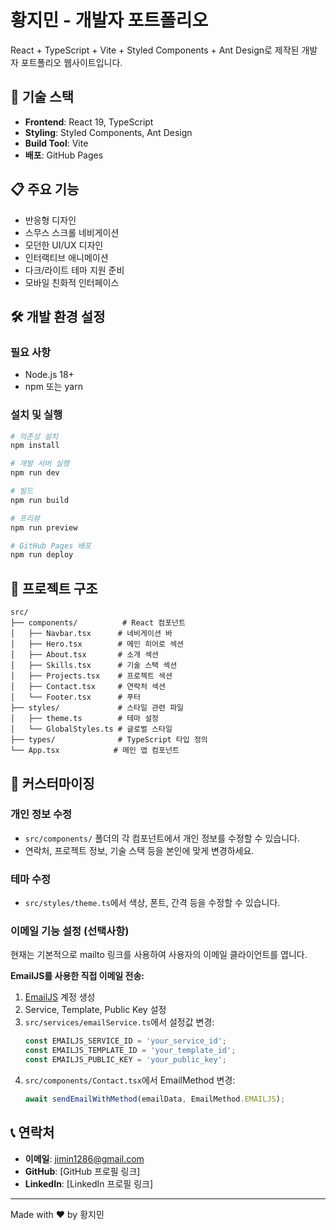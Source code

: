 # 황지민 - 개발자 포트폴리오

React + TypeScript + Vite + Styled Components + Ant Design로 제작된 개발자 포트폴리오 웹사이트입니다.

## 🚀 기술 스택

- **Frontend**: React 19, TypeScript
- **Styling**: Styled Components, Ant Design
- **Build Tool**: Vite
- **배포**: GitHub Pages

## 📋 주요 기능

- 반응형 디자인
- 스무스 스크롤 네비게이션
- 모던한 UI/UX 디자인
- 인터랙티브 애니메이션
- 다크/라이트 테마 지원 준비
- 모바일 친화적 인터페이스

## 🛠️ 개발 환경 설정

### 필요 사항
- Node.js 18+ 
- npm 또는 yarn

### 설치 및 실행

```bash
# 의존성 설치
npm install

# 개발 서버 실행
npm run dev

# 빌드
npm run build

# 프리뷰
npm run preview

# GitHub Pages 배포
npm run deploy
```

## 📁 프로젝트 구조

```
src/
├── components/          # React 컴포넌트
│   ├── Navbar.tsx      # 네비게이션 바
│   ├── Hero.tsx        # 메인 히어로 섹션
│   ├── About.tsx       # 소개 섹션
│   ├── Skills.tsx      # 기술 스택 섹션
│   ├── Projects.tsx    # 프로젝트 섹션
│   ├── Contact.tsx     # 연락처 섹션
│   └── Footer.tsx      # 푸터
├── styles/             # 스타일 관련 파일
│   ├── theme.ts        # 테마 설정
│   └── GlobalStyles.ts # 글로벌 스타일
├── types/              # TypeScript 타입 정의
└── App.tsx            # 메인 앱 컴포넌트
```

## 🎨 커스터마이징

### 개인 정보 수정
- `src/components/` 폴더의 각 컴포넌트에서 개인 정보를 수정할 수 있습니다.
- 연락처, 프로젝트 정보, 기술 스택 등을 본인에 맞게 변경하세요.

### 테마 수정
- `src/styles/theme.ts`에서 색상, 폰트, 간격 등을 수정할 수 있습니다.

### 이메일 기능 설정 (선택사항)

현재는 기본적으로 mailto 링크를 사용하여 사용자의 이메일 클라이언트를 엽니다.

**EmailJS를 사용한 직접 이메일 전송:**

1. [EmailJS](https://www.emailjs.com/) 계정 생성
2. Service, Template, Public Key 설정
3. `src/services/emailService.ts`에서 설정값 변경:
   ```typescript
   const EMAILJS_SERVICE_ID = 'your_service_id';
   const EMAILJS_TEMPLATE_ID = 'your_template_id'; 
   const EMAILJS_PUBLIC_KEY = 'your_public_key';
   ```
4. `src/components/Contact.tsx`에서 EmailMethod 변경:
   ```typescript
   await sendEmailWithMethod(emailData, EmailMethod.EMAILJS);
   ```

## 📞 연락처

- **이메일**: jimin1286@gmail.com
- **GitHub**: [GitHub 프로필 링크]
- **LinkedIn**: [LinkedIn 프로필 링크]

---

Made with ❤️ by 황지민
